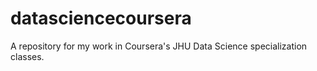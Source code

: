 # datasciencecoursera
A repository for my work in Coursera's JHU Data Science specialization classes.
